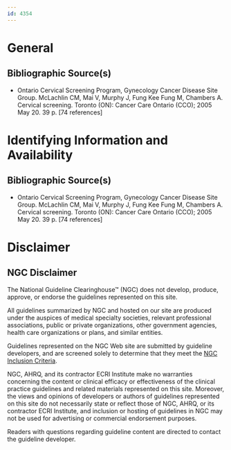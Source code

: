 ```yaml
---
id: 4354
---
```


# General

## Bibliographic Source(s)

- Ontario Cervical Screening Program, Gynecology Cancer Disease Site Group. McLachlin CM, Mai V, Murphy J, Fung Kee Fung M, Chambers A. Cervical screening. Toronto (ON): Cancer Care Ontario (CCO); 2005 May 20. 39 p. [74 references]

# Identifying Information and Availability

## Bibliographic Source(s)

- Ontario Cervical Screening Program, Gynecology Cancer Disease Site Group. McLachlin CM, Mai V, Murphy J, Fung Kee Fung M, Chambers A. Cervical screening. Toronto (ON): Cancer Care Ontario (CCO); 2005 May 20. 39 p. [74 references]

# Disclaimer

## NGC Disclaimer

The National Guideline Clearinghouse™ (NGC) does not develop, produce, approve, or endorse the guidelines represented on this site.

All guidelines summarized by NGC and hosted on our site are produced under the auspices of medical specialty societies, relevant professional associations, public or private organizations, other government agencies, health care organizations or plans, and similar entities.

Guidelines represented on the NGC Web site are submitted by guideline developers, and are screened solely to determine that they meet the [NGC Inclusion Criteria](/help-and-about/summaries/inclusion-criteria).

NGC, AHRQ, and its contractor ECRI Institute make no warranties concerning the content or clinical efficacy or effectiveness of the clinical practice guidelines and related materials represented on this site. Moreover, the views and opinions of developers or authors of guidelines represented on this site do not necessarily state or reflect those of NGC, AHRQ, or its contractor ECRI Institute, and inclusion or hosting of guidelines in NGC may not be used for advertising or commercial endorsement purposes.

Readers with questions regarding guideline content are directed to contact the guideline developer.

